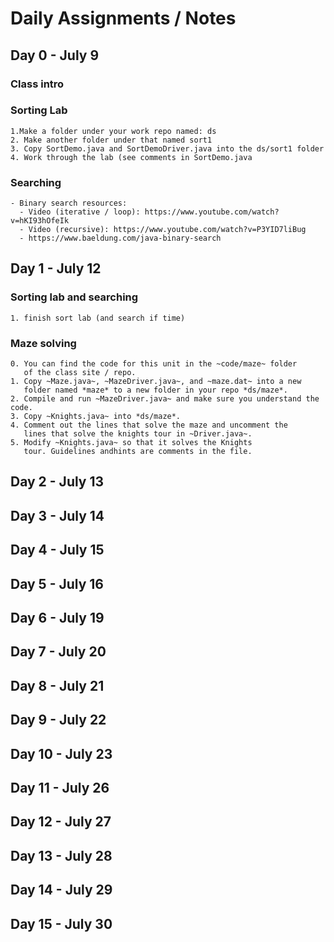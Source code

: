 # Daily Assignments / Notes

## Day 0 - July 9
### Class intro

### Sorting Lab
	1.Make a folder under your work repo named: ds
	2. Make another folder under that named sort1
	3. Copy SortDemo.java and SortDemoDriver.java into the ds/sort1 folder
	4. Work through the lab (see comments in SortDemo.java
	
### Searching
	- Binary search resources: 
	  - Video (iterative / loop): https://www.youtube.com/watch?v=hKI93hOfeIk
	  - Video (recursive): https://www.youtube.com/watch?v=P3YID7liBug
	  - https://www.baeldung.com/java-binary-search
## Day 1 - July 12
### Sorting lab and searching
	1. finish sort lab (and search if time)
### Maze solving
	0. You can find the code for this unit in the ~code/maze~ folder
       of the class site / repo.
	1. Copy ~Maze.java~, ~MazeDriver.java~, and ~maze.dat~ into a new
       folder named *maze* to a new folder in your repo *ds/maze*.
	2. Compile and run ~MazeDriver.java~ and make sure you understand the code. 
	3. Copy ~Knights.java~ into *ds/maze*.
	4. Comment out the lines that solve the maze and uncomment the
       lines that solve the knights tour in ~Driver.java~.
	5. Modify ~Knights.java~ so that it solves the Knights
       tour. Guidelines andhints are comments in the file.
	
## Day 2 - July 13
## Day 3 - July 14
## Day 4 - July 15
## Day 5 - July 16
## Day 6 - July 19
## Day 7 - July 20
## Day 8 - July 21
## Day 9 - July 22
## Day 10 - July 23
## Day 11 - July 26
## Day 12 - July 27
## Day 13 - July 28
## Day 14 - July 29
## Day 15 - July 30
